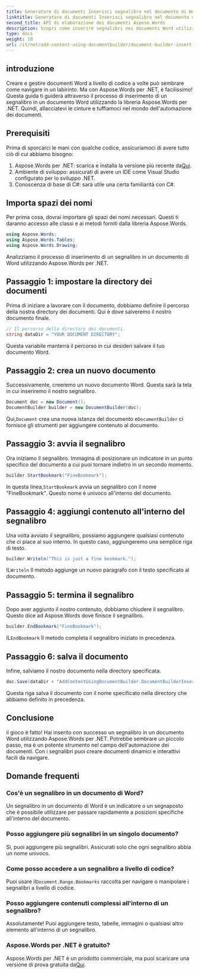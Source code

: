```yaml
---
title: Generatore di documenti Inserisci segnalibro nel documento di Word
linktitle: Generatore di documenti Inserisci segnalibro nel documento di Word
second_title: API di elaborazione dei documenti Aspose.Words
description: Scopri come inserire segnalibri nei documenti Word utilizzando Aspose.Words per .NET con questa guida dettagliata passo passo. Perfetto per l'automazione dei documenti.
type: docs
weight: 10
url: /it/net/add-content-using-documentbuilder/document-builder-insert-bookmark/
---
```

## introduzione

Creare e gestire documenti Word a livello di codice a volte può sembrare come navigare in un labirinto. Ma con Aspose.Words per .NET, è facilissimo! Questa guida ti guiderà attraverso il processo di inserimento di un segnalibro in un documento Word utilizzando la libreria Aspose.Words per .NET. Quindi, allacciatevi le cinture e tuffiamoci nel mondo dell'automazione dei documenti.

## Prerequisiti

Prima di sporcarci le mani con qualche codice, assicuriamoci di avere tutto ciò di cui abbiamo bisogno:

1.  Aspose.Words per .NET: scarica e installa la versione più recente da[Qui](https://releases.aspose.com/words/net/).
2. Ambiente di sviluppo: assicurati di avere un IDE come Visual Studio configurato per lo sviluppo .NET.
3. Conoscenza di base di C#: sarà utile una certa familiarità con C#.

## Importa spazi dei nomi

Per prima cosa, dovrai importare gli spazi dei nomi necessari. Questi ti daranno accesso alle classi e ai metodi forniti dalla libreria Aspose.Words.

```csharp
using Aspose.Words;
using Aspose.Words.Tables;
using Aspose.Words.Drawing;
```

Analizziamo il processo di inserimento di un segnalibro in un documento di Word utilizzando Aspose.Words per .NET.

## Passaggio 1: impostare la directory dei documenti

Prima di iniziare a lavorare con il documento, dobbiamo definire il percorso della nostra directory dei documenti. Qui è dove salveremo il nostro documento finale.

```csharp
// Il percorso della directory dei documenti.
string dataDir = "YOUR DOCUMENT DIRECTORY";
```

Questa variabile manterrà il percorso in cui desideri salvare il tuo documento Word.

## Passaggio 2: crea un nuovo documento

Successivamente, creeremo un nuovo documento Word. Questa sarà la tela in cui inseriremo il nostro segnalibro.

```csharp
Document doc = new Document();
DocumentBuilder builder = new DocumentBuilder(doc);
```

 Qui,`Document` crea una nuova istanza del documento e`DocumentBuilder` ci fornisce gli strumenti per aggiungere contenuto al documento.

## Passaggio 3: avvia il segnalibro

Ora iniziamo il segnalibro. Immagina di posizionare un indicatore in un punto specifico del documento a cui puoi tornare indietro in un secondo momento.

```csharp
builder.StartBookmark("FineBookmark");
```

 In questa linea,`StartBookmark` avvia un segnalibro con il nome "FineBookmark". Questo nome è univoco all'interno del documento.

## Passaggio 4: aggiungi contenuto all'interno del segnalibro

Una volta avviato il segnalibro, possiamo aggiungere qualsiasi contenuto che ci piace al suo interno. In questo caso, aggiungeremo una semplice riga di testo.

```csharp
builder.Writeln("This is just a fine bookmark.");
```

 IL`Writeln` Il metodo aggiunge un nuovo paragrafo con il testo specificato al documento.

## Passaggio 5: termina il segnalibro

Dopo aver aggiunto il nostro contenuto, dobbiamo chiudere il segnalibro. Questo dice ad Aspose.Words dove finisce il segnalibro.

```csharp
builder.EndBookmark("FineBookmark");
```

 IL`EndBookmark` Il metodo completa il segnalibro iniziato in precedenza.

## Passaggio 6: salva il documento

Infine, salviamo il nostro documento nella directory specificata.

```csharp
doc.Save(dataDir + "AddContentUsingDocumentBuilder.DocumentBuilderInsertBookmark.docx");
```

Questa riga salva il documento con il nome specificato nella directory che abbiamo definito in precedenza.

## Conclusione

il gioco è fatto! Hai inserito con successo un segnalibro in un documento Word utilizzando Aspose.Words per .NET. Potrebbe sembrare un piccolo passo, ma è un potente strumento nel campo dell'automazione dei documenti. Con i segnalibri puoi creare documenti dinamici e interattivi facili da navigare.

## Domande frequenti

### Cos'è un segnalibro in un documento di Word?
Un segnalibro in un documento di Word è un indicatore o un segnaposto che è possibile utilizzare per passare rapidamente a posizioni specifiche all'interno del documento.

### Posso aggiungere più segnalibri in un singolo documento?
Sì, puoi aggiungere più segnalibri. Assicurati solo che ogni segnalibro abbia un nome univoco.

### Come posso accedere a un segnalibro a livello di codice?
 Puoi usare il`Document.Range.Bookmarks` raccolta per navigare o manipolare i segnalibri a livello di codice.

### Posso aggiungere contenuti complessi all'interno di un segnalibro?
Assolutamente! Puoi aggiungere testo, tabelle, immagini o qualsiasi altro elemento all'interno di un segnalibro.

### Aspose.Words per .NET è gratuito?
Aspose.Words per .NET è un prodotto commerciale, ma puoi scaricare una versione di prova gratuita da[Qui](https://releases.aspose.com/).